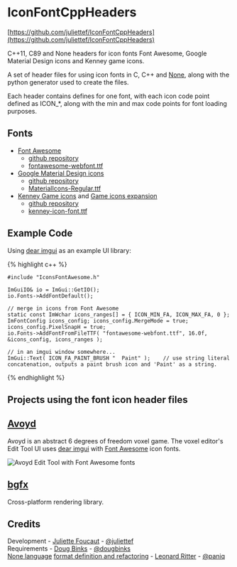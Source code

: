 # IconFontCppHeaders

[https://github.com/juliettef/IconFontCppHeaders](https://github.com/juliettef/IconFontCppHeaders)

C++11, C89 and None headers for icon fonts Font Awesome, Google Material Design icons and Kenney game icons.

A set of header files for using icon fonts in C, C++ and [None](https://bitbucket.org/duangle/nonelang/src), along with the python generator used to create the files.

Each header contains defines for one font, with each icon code point defined as ICON_*, along with the min and max code points for font loading purposes.

## Fonts

* [Font Awesome](http://fontawesome.io/)  
    * [github repository](https://github.com/FortAwesome/Font-Awesome/)
    * [fontawesome-webfont.ttf](https://github.com/FortAwesome/Font-Awesome/blob/master/fonts/fontawesome-webfont.ttf)
* [Google Material Design icons](https://design.google.com/icons/) 
    * [github repository](https://github.com/google/material-design-icons/)
    * [MaterialIcons-Regular.ttf](https://github.com/google/material-design-icons/blob/master/iconfont/MaterialIcons-Regular.ttf)
* [Kenney Game icons](http://kenney.nl/assets/game-icons) and [Game icons expansion](http://kenney.nl/assets/game-icons-expansion) 
    * [github repository](https://github.com/nicodinh/kenney-icon-font/)
    * [kenney-icon-font.ttf](https://github.com/nicodinh/kenney-icon-font/blob/master/fonts/kenney-icon-font.ttf)

## Example Code

Using [dear imgui](https://github.com/ocornut/imgui) as an example UI library:

{% highlight c++ %}
    
    #include "IconsFontAwesome.h"
    
    ImGuiIO& io = ImGui::GetIO();
    io.Fonts->AddFontDefault();
     
    // merge in icons from Font Awesome
    static const ImWchar icons_ranges[] = { ICON_MIN_FA, ICON_MAX_FA, 0 };
    ImFontConfig icons_config; icons_config.MergeMode = true; icons_config.PixelSnapH = true;
    io.Fonts->AddFontFromFileTTF( "fontawesome-webfont.ttf", 16.0f, &icons_config, icons_ranges );
    
    // in an imgui window somewhere...
    ImGui::Text( ICON_FA_PAINT_BRUSH "  Paint" );    // use string literal concatenation, outputs a paint brush icon and 'Paint' as a string.
{% endhighlight %}

## Projects using the font icon header files

## [Avoyd](https://www.avoyd.com)
Avoyd is an abstract 6 degrees of freedom voxel game. The voxel editor's Edit Tool UI uses [dear imgui](https://github.com/ocornut/imgui) with [Font Awesome](http://fontawesome.io/) icon fonts.  
  
![Avoyd Edit Tool with Font Awesome fonts](https://storage.googleapis.com/enkisoftware-images/Avoyd_2017-11-18_v0.14.220_Dear_imGui_FontAwesome.jpg)

## [bgfx](https://github.com/bkaradzic/bgfx)
Cross-platform rendering library.

## Credits

Development - [Juliette Foucaut](http://www.enkisoftware.com/about.html#juliette) - [@juliettef](https://github.com/juliettef)  
Requirements - [Doug Binks](http://www.enkisoftware.com/about.html#doug) - [@dougbinks](https://github.com/dougbinks)  
[None language](https://bitbucket.org/duangle/nonelang/src) [format definition and refactoring](https://gist.github.com/paniq/4a734e9d8e86a2373b5bc4ca719855ec) - [Leonard Ritter](http://www.leonard-ritter.com/) - [@paniq](https://github.com/paniq) 
